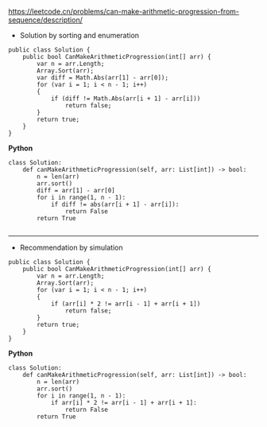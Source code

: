 https://leetcode.cn/problems/can-make-arithmetic-progression-from-sequence/description/  

- Solution by sorting and enumeration
```
public class Solution {
    public bool CanMakeArithmeticProgression(int[] arr) {
        var n = arr.Length;
        Array.Sort(arr);
        var diff = Math.Abs(arr[1] - arr[0]);
        for (var i = 1; i < n - 1; i++)
        {
            if (diff != Math.Abs(arr[i + 1] - arr[i]))
                return false;
        }
        return true;
    }
}
```
**Python**
```
class Solution:
    def canMakeArithmeticProgression(self, arr: List[int]) -> bool:
        n = len(arr)
        arr.sort()
        diff = arr[1] - arr[0]
        for i in range(1, n - 1):
            if diff != abs(arr[i + 1] - arr[i]):
                return False
        return True
        
```

---

- Recommendation by simulation
```
public class Solution {
    public bool CanMakeArithmeticProgression(int[] arr) {
        var n = arr.Length;
        Array.Sort(arr);
        for (var i = 1; i < n - 1; i++)
        {
            if (arr[i] * 2 != arr[i - 1] + arr[i + 1])
                return false;
        }
        return true;
    }
}
```
**Python**
```
class Solution:
    def canMakeArithmeticProgression(self, arr: List[int]) -> bool:
        n = len(arr)
        arr.sort()
        for i in range(1, n - 1):
            if arr[i] * 2 != arr[i - 1] + arr[i + 1]:
                return False
        return True
        
```
